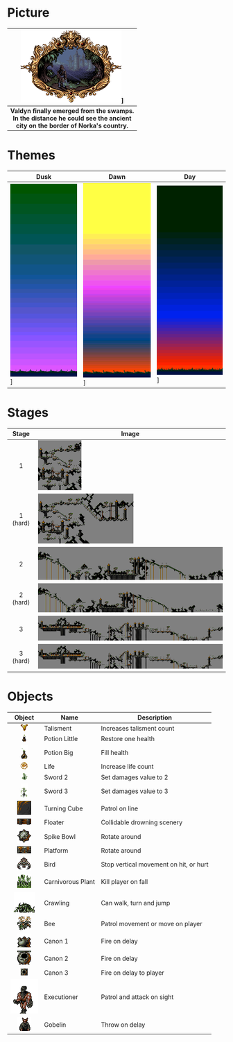 # Picture

|![Picture](world/ancienttown/picture.png)]
| :---:
|**Valdyn finally emerged from the swamps.<br/>In the distance he could see the ancient<br/>city on the border of Norka's country.**

# Themes

|Dusk | Dawn | Day
| --- | --- | ---
|![Dusk](world/ancienttown/dusk.png)] | ![Dawn](world/ancienttown/dawn.png)] | ![Day](world/ancienttown/day.png)]

# Stages

|Stage | Image
| :---: | ---
|1 | [![Stage1](world/ancienttown/stage1_mini.png)](https://raw.githubusercontent.com/b3dgs/lionheart-remake/master/lionheart-game/src/main/resources/com/b3dgs/lionheart/levels/ancienttown/stage6.png)
|1 (hard) | [![Stage1](world/ancienttown/stage1_hard_mini.png)](https://raw.githubusercontent.com/b3dgs/lionheart-remake/master/lionheart-game/src/main/resources/com/b3dgs/lionheart/levels/ancienttown/stage6_hard.png)
|2 | [![Stage2](world/ancienttown/stage2_mini.png)](https://raw.githubusercontent.com/b3dgs/lionheart-remake/master/lionheart-game/src/main/resources/com/b3dgs/lionheart/levels/ancienttown/stage7.png)
|2 (hard) | [![Stage2](world/ancienttown/stage2_hard_mini.png)](https://raw.githubusercontent.com/b3dgs/lionheart-remake/master/lionheart-game/src/main/resources/com/b3dgs/lionheart/levels/ancienttown/stage7_hard.png)
|3 | [![Stage3](world/ancienttown/stage3_mini.png)](https://raw.githubusercontent.com/b3dgs/lionheart-remake/master/lionheart-game/src/main/resources/com/b3dgs/lionheart/levels/ancienttown/stage8.png)
|3 (hard) | [![Stage3](world/ancienttown/stage3_hard_mini.png)](https://raw.githubusercontent.com/b3dgs/lionheart-remake/master/lionheart-game/src/main/resources/com/b3dgs/lionheart/levels/ancienttown/stage8_hard.png)

# Objects

|Object | Name | Description |
| :---: | --- | --- |
|![Talisment](world/ancienttown/talisment.gif) | Talisment | Increases talisment count
|![PotionLittle](world/ancienttown/potionlittle.gif) | Potion Little | Restore one health
|![PotionBig](world/ancienttown/potionbig.gif) | Potion Big | Fill health
|![Life](world/ancienttown/life.gif) | Life | Increase life count
|![Sword2](world/ancienttown/sword2.gif) | Sword 2 | Set damages value to 2
|![Sword3](world/ancienttown/sword3.gif) | Sword 3 | Set damages value to 3
|![TurningCube](world/ancienttown/turningcube.gif) | Turning Cube | Patrol on line
|![Floater](world/ancienttown/floater.png) | Floater | Collidable drowning scenery
|![SpikeBowl](world/ancienttown/spikebowl.png) | Spike Bowl | Rotate around
|![Platform](world/ancienttown/platform.png) | Platform | Rotate around
|![Bird](world/ancienttown/bird.gif) | Bird | Stop vertical movement on hit, or hurt
|![CarnivorousPlant](world/ancienttown/carnivorousplant.gif) | Carnivorous Plant | Kill player on fall
|![Crawling](world/ancienttown/crawling.gif) | Crawling | Can walk, turn and jump
|![Bee](world/ancienttown/bee.gif) | Bee | Patrol movement or move on player
|![Canon1](world/ancienttown/canon1.gif) | Canon 1 | Fire on delay
|![Canon2](world/ancienttown/canon2.png) | Canon 2 | Fire on delay
|![Canon3](world/ancienttown/canon3.gif) | Canon 3 | Fire on delay to player
|![Executioner](world/ancienttown/executioner.gif) | Executioner | Patrol and attack on sight
|![Gobelin](world/ancienttown/gobelin.png) | Gobelin | Throw on delay
